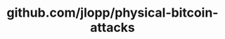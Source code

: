 ---
layout: post
title: github.com/jlopp/physical-bitcoin-attacks
categories: link
tags: [انگلیسی, گیت‌هاب, برنامه‌نویسی]
---